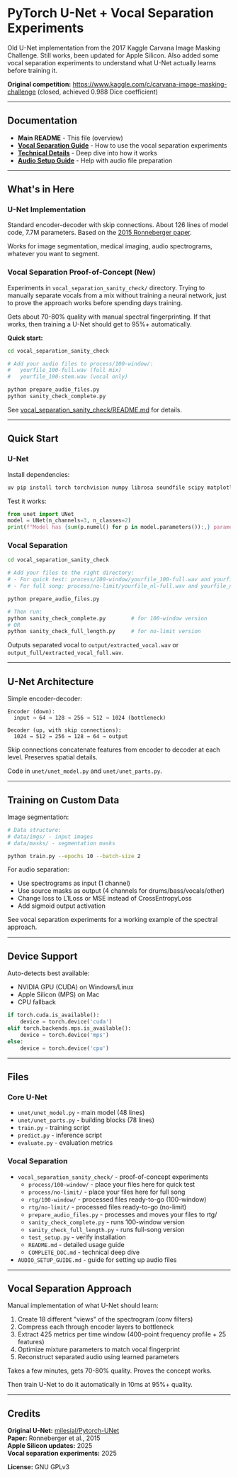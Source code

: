 # PyTorch U-Net + Vocal Separation Experiments

Old U-Net implementation from the 2017 Kaggle Carvana Image Masking Challenge. Still works, been updated for Apple Silicon. Also added some vocal separation experiments to understand what U-Net actually learns before training it.

**Original competition:** https://www.kaggle.com/c/carvana-image-masking-challenge (closed, achieved 0.988 Dice coefficient)

---

## Documentation

- **Main README** - This file (overview)
- **[Vocal Separation Guide](vocal_separation_sanity_check/README.md)** - How to use the vocal separation experiments
- **[Technical Details](vocal_separation_sanity_check/COMPLETE_DOC.md)** - Deep dive into how it works
- **[Audio Setup Guide](AUDIO_SETUP_GUIDE.md)** - Help with audio file preparation

---

## What's in Here

### U-Net Implementation
Standard encoder-decoder with skip connections. About 126 lines of model code, 7.7M parameters. Based on the [2015 Ronneberger paper](https://arxiv.org/abs/1505.04597).

Works for image segmentation, medical imaging, audio spectrograms, whatever you want to segment.

### Vocal Separation Proof-of-Concept (New)
Experiments in `vocal_separation_sanity_check/` directory. Trying to manually separate vocals from a mix without training a neural network, just to prove the approach works before spending days training.

Gets about 70-80% quality with manual spectral fingerprinting. If that works, then training a U-Net should get to 95%+ automatically.

**Quick start:**
```bash
cd vocal_separation_sanity_check

# Add your audio files to process/100-window/:
#   yourfile_100-full.wav (full mix)
#   yourfile_100-stem.wav (vocal only)

python prepare_audio_files.py
python sanity_check_complete.py
```

See [vocal_separation_sanity_check/README.md](vocal_separation_sanity_check/README.md) for details.

---

## Quick Start

### U-Net

Install dependencies:
```bash
uv pip install torch torchvision numpy librosa soundfile scipy matplotlib
```

Test it works:
```python
from unet import UNet
model = UNet(n_channels=3, n_classes=2)
print(f"Model has {sum(p.numel() for p in model.parameters()):,} parameters")
```

### Vocal Separation

```bash
cd vocal_separation_sanity_check

# Add your files to the right directory:
# - For quick test: process/100-window/yourfile_100-full.wav and yourfile_100-stem.wav
# - For full song: process/no-limit/yourfile_nl-full.wav and yourfile_nl-stem.wav

python prepare_audio_files.py

# Then run:
python sanity_check_complete.py        # for 100-window version
# OR
python sanity_check_full_length.py     # for no-limit version
```

Outputs separated vocal to `output/extracted_vocal.wav` or `output_full/extracted_vocal_full.wav`.

---

## U-Net Architecture

Simple encoder-decoder:

```
Encoder (down):
  input → 64 → 128 → 256 → 512 → 1024 (bottleneck)

Decoder (up, with skip connections):
  1024 → 512 → 256 → 128 → 64 → output
```

Skip connections concatenate features from encoder to decoder at each level. Preserves spatial details.

Code in `unet/unet_model.py` and `unet/unet_parts.py`.

---

## Training on Custom Data

Image segmentation:

```bash
# Data structure:
# data/imgs/ - input images
# data/masks/ - segmentation masks

python train.py --epochs 10 --batch-size 2
```

For audio separation:
- Use spectrograms as input (1 channel)
- Use source masks as output (4 channels for drums/bass/vocals/other)
- Change loss to L1Loss or MSE instead of CrossEntropyLoss
- Add sigmoid output activation

See vocal separation experiments for a working example of the spectral approach.

---

## Device Support

Auto-detects best available:
- NVIDIA GPU (CUDA) on Windows/Linux
- Apple Silicon (MPS) on Mac
- CPU fallback

```python
if torch.cuda.is_available():
    device = torch.device('cuda')
elif torch.backends.mps.is_available():
    device = torch.device('mps')
else:
    device = torch.device('cpu')
```

---

## Files

### Core U-Net
- `unet/unet_model.py` - main model (48 lines)
- `unet/unet_parts.py` - building blocks (78 lines)
- `train.py` - training script
- `predict.py` - inference script
- `evaluate.py` - evaluation metrics

### Vocal Separation
- `vocal_separation_sanity_check/` - proof-of-concept experiments
  - `process/100-window/` - place your files here for quick test
  - `process/no-limit/` - place your files here for full song
  - `rtg/100-window/` - processed files ready-to-go (100-window)
  - `rtg/no-limit/` - processed files ready-to-go (no-limit)
  - `prepare_audio_files.py` - processes and moves your files to rtg/
  - `sanity_check_complete.py` - runs 100-window version
  - `sanity_check_full_length.py` - runs full-song version
  - `test_setup.py` - verify installation
  - `README.md` - detailed usage guide
  - `COMPLETE_DOC.md` - technical deep dive
- `AUDIO_SETUP_GUIDE.md` - guide for setting up audio files

---

## Vocal Separation Approach

Manual implementation of what U-Net should learn:

1. Create 18 different "views" of the spectrogram (conv filters)
2. Compress each through encoder layers to bottleneck
3. Extract 425 metrics per time window (400-point frequency profile + 25 features)
4. Optimize mixture parameters to match vocal fingerprint
5. Reconstruct separated audio using learned parameters

Takes a few minutes, gets 70-80% quality. Proves the concept works.

Then train U-Net to do it automatically in 10ms at 95%+ quality.

---

## Credits

**Original U-Net:** [milesial/Pytorch-UNet](https://github.com/milesial/Pytorch-UNet)  
**Paper:** Ronneberger et al., 2015  
**Apple Silicon updates:** 2025  
**Vocal separation experiments:** 2025  

**License:** GNU GPLv3

